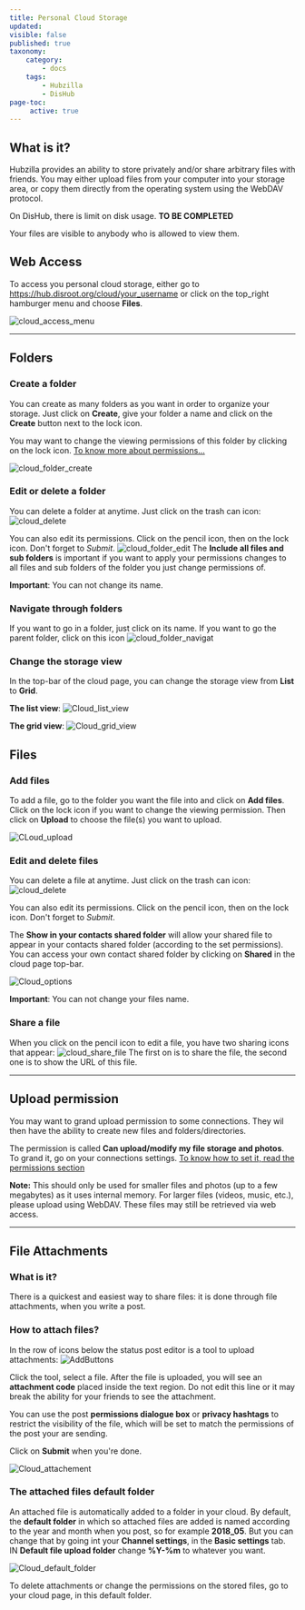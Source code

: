 ```yaml
---
title: Personal Cloud Storage
updated:
visible: false
published: true
taxonomy:
    category:
        - docs
    tags:
        - Hubzilla
        - DisHub
page-toc:
     active: true
---
```


## What is it?
Hubzilla provides an ability to store privately and/or share arbitrary files with friends. You may either upload files from your computer into your storage area, or copy them directly from the operating system using the WebDAV protocol.

On DisHub, there is limit on disk usage. **TO BE COMPLETED**

Your files are visible to anybody who is allowed to view them.

## Web Access
To access you personal cloud storage, either go to https://hub.disroot.org/cloud/your_username  or click on the top_right hamburger menu and choose **Files**.

![cloud_access_menu](en/Cloud_access_menu.png)

---
## Folders
### Create a folder
You can create as many folders as you want in order to organize your storage.
Just click on **Create**, give your folder a name and click on the **Create** button next to the lock icon.

You may want to change the viewing permissions of this folder by clicking on the lock icon. [To know more about permissions...](../../04.Permissions)

![cloud_folder_create](en/Cloud_folder_create.gif)


### Edit or delete a folder
You can delete a folder at anytime. Just click on the trash can icon:
![cloud_delete](en/Cloud_delete.png)

You can also edit its permissions. Click on the pencil icon, then on the lock icon. Don't forget to *Submit*.
![cloud_folder_edit](en/Cloud_folder_edit.gif)
The **Include all files and sub folders** is important if you want to apply your permissions changes to all files and sub folders of the folder you just change permissions of.

**Important**: You can not change its name.

### Navigate through folders
If you want to go in a folder, just click on its name. If you want to go the parent folder, click on this icon
![cloud_folder_navigat](en/Cloud_folder_navigate.png)

### Change the storage view
In the top-bar of the cloud page, you can change the storage view from **List** to **Grid**.

**The list view**:
![Cloud_list_view](en/Cloud_list_view.png)

**The grid view**:
![Cloud_grid_view](en/Cloud_grid_view.png)


## Files
### Add files
To add a file, go to the folder you want the file into and click on **Add files**. Click on the lock icon if you want to change the viewing permission. Then click on **Upload** to choose the file(s) you want to upload.

![CLoud_upload](en/Cloud_upload.gif)

### Edit and delete files
You can delete a file at anytime. Just click on the trash can icon:
![cloud_delete](en/Cloud_delete_file.png)

You can also edit its permissions. Click on the pencil icon, then on the lock icon. Don't forget to *Submit*.

The **Show in your contacts shared folder** will allow your shared file to appear in your contacts shared folder (according to the set permissions). You can access your own contact shared folder by clicking on **Shared** in the cloud page top-bar.

![Cloud_options](en/Cloud_options.png)

**Important**: You can not change your files name.

### Share a file
When you click on the pencil icon to edit a file, you have two sharing icons that appear: ![cloud_share_file](en/Cloud_share_file.png)
The first on is to share the file, the second one is to show the URL of this file.

---

## Upload permission
You may want to grand upload permission to some connections. They wil then have the ability to create new files and folders/directories.

The permission is called **Can upload/modify my file storage and photos**. To grand it, go on your connections settings. [To know how to set it, read the permissions section](../../04.Permissions)

**Note:** This should only be used for smaller files and photos (up to a few megabytes) as it uses internal memory. For larger files (videos, music, etc.), please upload using WebDAV. These files may still be retrieved via web access.

---

## File Attachments
### What is it?
There is a quickest and easiest way to share files: it is done through file attachments, when you write a post.

### How to attach files?
In the row of icons below the status post editor is a tool to upload attachments: ![AddButtons](en/AddButtons.png)

Click the tool, select a file. After the file is uploaded, you will see an **attachment code** placed inside the text region. Do not edit this line or it may break the ability for your friends to see the attachment.

You can use the post **permissions dialogue box** or **privacy hashtags** to restrict the visibility of the file, which will be set to match the permissions of the post your are sending.

Click on **Submit** when you're done.

![Cloud_attachement](en/Cloud_attachement.gif)

### The attached files default folder
An attached file is automatically added to a folder in your cloud. By default, the **default folder** in which so attached files are added is named according to the year and month when you post, so for example **2018_05**. But you can change that by going int your **Channel settings**, in the **Basic settings** tab. IN **Default file upload folder** change **%Y-%m** to whatever you want.

![Cloud_default_folder](en/CLoud_default_folder.png)

To delete attachments or change the permissions on the stored files, go to your cloud page, in this default folder.
